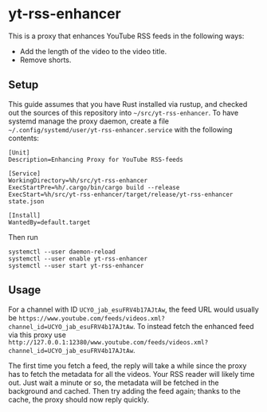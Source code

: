 # yt-rss-enhancer

This is a proxy that enhances YouTube RSS feeds in the following ways:
- Add the length of the video to the video title.
- Remove shorts.

## Setup

This guide assumes that you have Rust installed via rustup, and checked out the sources of this
repository into `~/src/yt-rss-enhancer`. To have systemd manage the proxy daemon, create a file
`~/.config/systemd/user/yt-rss-enhancer.service` with the following contents:

```
[Unit]
Description=Enhancing Proxy for YouTube RSS-feeds

[Service]
WorkingDirectory=%h/src/yt-rss-enhancer
ExecStartPre=%h/.cargo/bin/cargo build --release
ExecStart=%h/src/yt-rss-enhancer/target/release/yt-rss-enhancer state.json

[Install]
WantedBy=default.target
```

Then run
```
systemctl --user daemon-reload
systemctl --user enable yt-rss-enhancer
systemctl --user start yt-rss-enhancer
```

## Usage

For a channel with ID `UCYO_jab_esuFRV4b17AJtAw`, the feed URL would usually be `https://www.youtube.com/feeds/videos.xml?channel_id=UCYO_jab_esuFRV4b17AJtAw`.
To instead fetch the enhanced feed via this proxy use `http://127.0.0.1:12380/www.youtube.com/feeds/videos.xml?channel_id=UCYO_jab_esuFRV4b17AJtAw`.

The first time you fetch a feed, the reply will take a while since the proxy has to fetch the metadata for all the videos.
Your RSS reader will likely time out.
Just wait a minute or so, the metadata will be fetched in the background and cached.
Then try adding the feed again; thanks to the cache, the proxy should now reply quickly.
